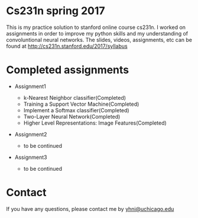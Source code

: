 # Cs231n  spring 2017
 
This is my practice solution to stanford online course cs231n. I worked on assignments in order to improve my
python skills and my understanding of convoluntional neural networks. The slides, videos, assignments, etc can be found at <http://cs231n.stanford.edu/2017/syllabus>

# Completed assignments

* Assignment1
  * k-Nearest Neighbor classifier(Completed)
  * Training a Support Vector Machine(Completed)
  * Implement a Softmax classifier(Completed)
  * Two-Layer Neural Network(Completed)
  * Higher Level Representations: Image Features(Completed)

* Assignment2
  * to be continued

* Assignment3
  * to be continued

# Contact

If you have any questions, please contact me by <yhni@uchicago.edu>
